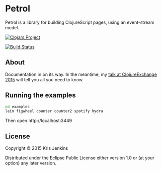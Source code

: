 # Petrol

Petrol is a library for building ClojureScript pages, using an event-stream
model.

[![Clojars Project](http://clojars.org/petrol/latest-version.svg)](http://clojars.org/petrol)

[![Build
Status](https://travis-ci.org/krisajenkins/petrol.svg?branch=0.1.0)](https://travis-ci.org/krisajenkins/petrol)

## About

Documentation in on its way. In the meantime, my [talk at ClojureExchange 2015](https://skillsmatter.com/skillscasts/7227-clojurescript-architecting-for-scale)
will tell you all you need to know.

## Running the examples

``` sh
cd examples
lein figwheel counter counter2 spotify hydra
```

Then open http://localhost:3449

## License

Copyright © 2015 Kris Jenkins

Distributed under the Eclipse Public License either version 1.0 or (at
your option) any later version.
